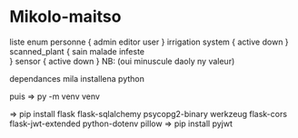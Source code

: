 # Mikolo-maitso
liste enum
personne {
      admin
      editor
      user
}
irrigation system
{
      active
      down 
}
scanned_plant
{
      sain 
      malade
       infeste             
}
sensor
{
      active
      down
}
NB: (oui minuscule daoly ny valeur)

dependances mila installena 
python 

puis => py -m venv venv

 => pip install flask flask-sqlalchemy psycopg2-binary werkzeug flask-cors flask-jwt-extended python-dotenv pillow
 => pip install pyjwt
